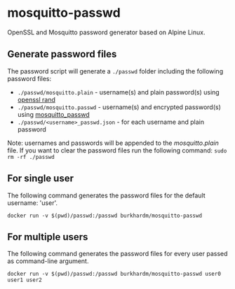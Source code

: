 # mosquitto-passwd
OpenSSL and Mosquitto password generator based on Alpine Linux.

## Generate password files

The password script will generate a `./passwd` folder including the following password files:

 - `./passwd/mosquitto.plain` - username(s) and plain password(s) using [openssl rand](https://www.openssl.org/docs/man1.0.2/man1/openssl-rand.html)
 - `./passwd/mosquitto.passwd` - username(s) and encrypted password(s) using [mosquitto_passwd](https://mosquitto.org/man/mosquitto_passwd-1.html)
 - `./passwd/<username>_passwd.json` - for each username and plain password

 Note: usernames and passwords will be appended to the _mosquitto.plain_ file. If you want to clear the password files run the following command: `sudo rm -rf ./passwd`

## For single user
The following command generates the password files for the default username: 'user'.

`docker run -v $(pwd)/passwd:/passwd burkhardm/mosquitto-passwd`

## For multiple users
The following command generates the password files for every user passed as command-line argument.

`docker run -v $(pwd)/passwd:/passwd burkhardm/mosquitto-passwd user0 user1 user2`

